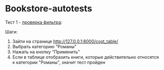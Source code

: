 # Bookstore-autotests

Тест 1 - [проверка фильтра](tests/test_cost_table.py):

Шаги:
1. Зайти на странице http://127.0.0.1:8000/cost_table/
2. Выбрать категорию "Романы"
3. Нажать на кнопку "Применить"
4. Если в таблице отобразить книги, которые действительно относятся к категории "Романы", значит тест пройден